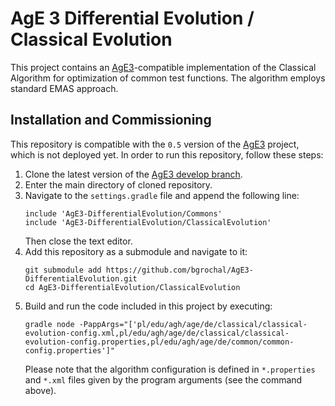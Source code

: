# AgE 3 Differential Evolution / Classical Evolution
This project contains an [AgE3](https://gitlab.com/age-agh/age3)-compatible implementation of the Classical Algorithm
for optimization of common test functions. The algorithm employs standard EMAS approach.

## Installation and Commissioning
This repository is compatible with the `0.5` version of the [AgE3](https://gitlab.com/age-agh/age3) project, which is
not deployed yet. In order to run this repository, follow these steps:
 1. Clone the latest version of the [AgE3 develop branch](https://gitlab.com/age-agh/age3/tree/develop).
 2. Enter the main directory of cloned repository.
 3. Navigate to the `settings.gradle` file and append the following line:
    ```
    include 'AgE3-DifferentialEvolution/Commons'
    include 'AgE3-DifferentialEvolution/ClassicalEvolution'
    ```
     Then close the text editor.
 4. Add this repository as a submodule and navigate to it:
    ```
    git submodule add https://github.com/bgrochal/AgE3-DifferentialEvolution.git
    cd AgE3-DifferentialEvolution/ClassicalEvolution
    ```
 5. Build and run the code included in this project by executing:
    ```
    gradle node -PappArgs="['pl/edu/agh/age/de/classical/classical-evolution-config.xml,pl/edu/agh/age/de/classical/classical-evolution-config.properties,pl/edu/agh/age/de/common/common-config.properties']"
    ```
    Please note that the algorithm configuration is defined in `*.properties` and `*.xml` files given by the program 
    arguments (see the command above).
